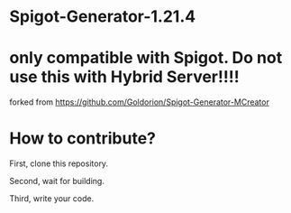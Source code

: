# Spigot-Generator-1.21.4

# only compatible with Spigot. Do not use this with Hybrid Server!!!!

forked from https://github.com/Goldorion/Spigot-Generator-MCreator



# How to contribute?

First, clone this repository.

Second, wait for building.

Third,  write your code.